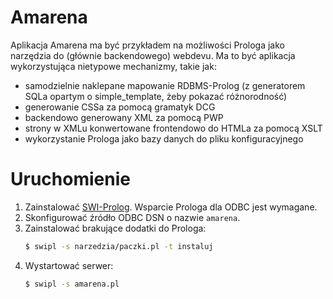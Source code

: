 Amarena
=======

Aplikacja Amarena ma być przykładem na możliwości Prologa jako narzędzia
do (głównie backendowego) webdevu. Ma to być aplikacja wykorzystująca nietypowe
mechanizmy, takie jak:
- samodzielnie naklepane mapowanie RDBMS-Prolog (z generatorem SQLa opartym
  o simple_template, żeby pokazać różnorodność)
- generowanie CSSa za pomocą gramatyk DCG
- backendowo generowany XML za pomocą PWP
- strony w XMLu konwertowane frontendowo do HTMLa za pomocą XSLT
- wykorzystanie Prologa jako bazy danych do pliku konfiguracyjnego

Uruchomienie
===========

1. Zainstalować [SWI-Prolog](http://www.swi-prolog.org/). Wsparcie Prologa
   dla ODBC jest wymagane.
2. Skonfigurować źródło ODBC DSN o nazwie `amarena`.
3. Zainstalować brakujące dodatki do Prologa:
   ```bash
   $ swipl -s narzedzia/paczki.pl -t instaluj
   ```
4. Wystartować serwer:
   ```bash
   $ swipl -s amarena.pl
   ```
